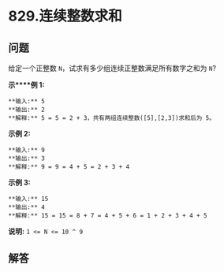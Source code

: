 # 829.连续整数求和

## 问题

给定一个正整数 `N`，试求有多少组连续正整数满足所有数字之和为 `N`?

**示****例 1:**

```
**输入:** 5
**输出:** 2
**解释:** 5 = 5 = 2 + 3，共有两组连续整数([5],[2,3])求和后为 5。
```

**示例 2:**

```
**输入:** 9
**输出:** 3
**解释:** 9 = 9 = 4 + 5 = 2 + 3 + 4
```

**示例 3:**

```
**输入:** 15
**输出:** 4
**解释:** 15 = 15 = 8 + 7 = 4 + 5 + 6 = 1 + 2 + 3 + 4 + 5
```

**说明:** `1 <= N <= 10 ^ 9`



## 解答

